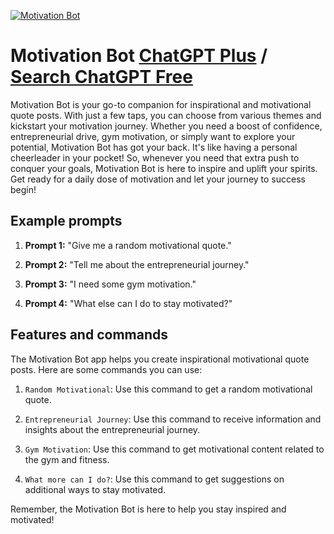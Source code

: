
[![Motivation Bot](https://files.oaiusercontent.com/file-0mwLkt4jBZhczjPJHRiBzQnV?se=2123-10-18T00%3A58%3A23Z&sp=r&sv=2021-08-06&sr=b&rscc=max-age%3D31536000%2C%20immutable&rscd=attachment%3B%20filename%3Db14e2bc5-2d10-42d9-b503-fefc4f9ed7f9.webp&sig=C%2Br8%2B%2BQcAjmWCgDcwCJO6R%2BkYjeCtQdOCl46qDgHzUA%3D)](https://chat.openai.com/g/g-KKoxAV6iK-motivation-bot)

# Motivation Bot [ChatGPT Plus](https://chat.openai.com/g/g-KKoxAV6iK-motivation-bot) / [Search ChatGPT Free](https://gptcall.net/index.html#/?search=Motivation%20Bot)

Motivation Bot is your go-to companion for inspirational and motivational quote posts. With just a few taps, you can choose from various themes and kickstart your motivation journey. Whether you need a boost of confidence, entrepreneurial drive, gym motivation, or simply want to explore your potential, Motivation Bot has got your back. It's like having a personal cheerleader in your pocket! So, whenever you need that extra push to conquer your goals, Motivation Bot is here to inspire and uplift your spirits. Get ready for a daily dose of motivation and let your journey to success begin!

## Example prompts

1. **Prompt 1:** "Give me a random motivational quote."

2. **Prompt 2:** "Tell me about the entrepreneurial journey."

3. **Prompt 3:** "I need some gym motivation."

4. **Prompt 4:** "What else can I do to stay motivated?"

## Features and commands

The Motivation Bot app helps you create inspirational motivational quote posts. Here are some commands you can use:

1. `Random Motivational`: Use this command to get a random motivational quote.

2. `Entrepreneurial Journey`: Use this command to receive information and insights about the entrepreneurial journey.

3. `Gym Motivation`: Use this command to get motivational content related to the gym and fitness.

4. `What more can I do?`: Use this command to get suggestions on additional ways to stay motivated.

Remember, the Motivation Bot is here to help you stay inspired and motivated!


